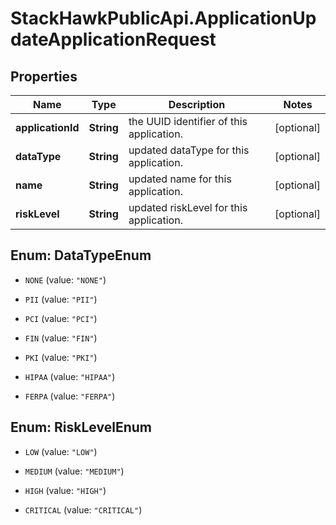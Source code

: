 # StackHawkPublicApi.ApplicationUpdateApplicationRequest

## Properties

Name | Type | Description | Notes
------------ | ------------- | ------------- | -------------
**applicationId** | **String** | the UUID identifier of this application. | [optional] 
**dataType** | **String** | updated dataType for this application. | [optional] 
**name** | **String** | updated name for this application. | [optional] 
**riskLevel** | **String** | updated riskLevel for this application. | [optional] 



## Enum: DataTypeEnum


* `NONE` (value: `"NONE"`)

* `PII` (value: `"PII"`)

* `PCI` (value: `"PCI"`)

* `FIN` (value: `"FIN"`)

* `PKI` (value: `"PKI"`)

* `HIPAA` (value: `"HIPAA"`)

* `FERPA` (value: `"FERPA"`)





## Enum: RiskLevelEnum


* `LOW` (value: `"LOW"`)

* `MEDIUM` (value: `"MEDIUM"`)

* `HIGH` (value: `"HIGH"`)

* `CRITICAL` (value: `"CRITICAL"`)




